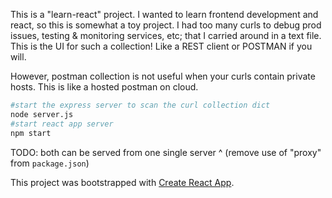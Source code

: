 This is a "learn-react" project. I wanted to learn frontend development and react, so this is somewhat a toy project.
I had too many curls to debug prod issues, testing & monitoring services, etc; that I carried around in a text file.
This is the UI for such a collection! Like a REST client or POSTMAN if you will.

However, postman collection is not useful when your curls contain private hosts. This is like a hosted postman on cloud.

```bash
#start the express server to scan the curl collection dict
node server.js
#start react app server
npm start
```

TODO: both can be served from one single server ^ (remove use of "proxy" from `package.json`)

This project was bootstrapped with [Create React App](https://github.com/facebook/create-react-app).
